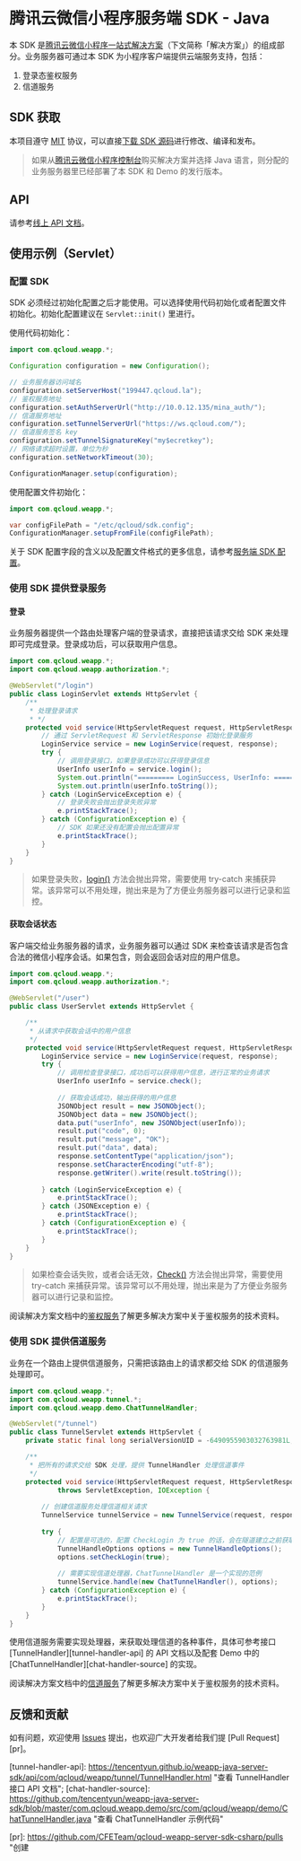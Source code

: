 腾讯云微信小程序服务端 SDK - Java
=================================

本 SDK 是[腾讯云微信小程序一站式解决方案][weapp-solution]（下文简称「解决方案」）的组成部分。业务服务器可通过本 SDK 为小程序客户端提供云端服务支持，包括：

1. 登录态鉴权服务
2. 信道服务

## SDK 获取

本项目遵守 [MIT](LICENSE) 协议，可以直接[下载 SDK 源码][sdk-download]进行修改、编译和发布。

> 如果从[腾讯云微信小程序控制台][la-console]购买解决方案并选择 Java 语言，则分配的业务服务器里已经部署了本 SDK 和 Demo 的发行版本。

## API

请参考[线上 API 文档][api-url]。

## 使用示例（Servlet）

### 配置 SDK

SDK 必须经过初始化配置之后才能使用。可以选择使用代码初始化或者配置文件初始化。初始化配置建议在 `Servlet::init()` 里进行。

使用代码初始化：

```java
import com.qcloud.weapp.*;

Configuration configuration = new Configuration();

// 业务服务器访问域名
configuration.setServerHost("199447.qcloud.la");
// 鉴权服务地址
configuration.setAuthServerUrl("http://10.0.12.135/mina_auth/");
// 信道服务地址
configuration.setTunnelServerUrl("https://ws.qcloud.com/");
// 信道服务签名 key
configuration.setTunnelSignatureKey("my$ecretkey");
// 网络请求超时设置，单位为秒
configuration.setNetworkTimeout(30);

ConfigurationManager.setup(configuration);
```

使用配置文件初始化：

```java
import com.qcloud.weapp.*;

var configFilePath = "/etc/qcloud/sdk.config";
ConfigurationManager.setupFromFile(configFilePath);
```

关于 SDK 配置字段的含义以及配置文件格式的更多信息，请参考[服务端 SDK 配置][sdk-config-wiki]。

### 使用 SDK 提供登录服务

#### 登录

业务服务器提供一个路由处理客户端的登录请求，直接把该请求交给 SDK 来处理即可完成登录。登录成功后，可以获取用户信息。

```java
import com.qcloud.weapp.*;
import com.qcloud.weapp.authorization.*;

@WebServlet("/login")
public class LoginServlet extends HttpServlet {
    /**
     * 处理登录请求
     * */
    protected void service(HttpServletRequest request, HttpServletResponse response) throws ServletException, IOException {
        // 通过 ServletRequest 和 ServletResponse 初始化登录服务
        LoginService service = new LoginService(request, response);
        try {
            // 调用登录接口，如果登录成功可以获得登录信息
            UserInfo userInfo = service.login();
            System.out.println("========= LoginSuccess, UserInfo: ==========");
            System.out.println(userInfo.toString());
        } catch (LoginServiceException e) {
            // 登录失败会抛出登录失败异常
            e.printStackTrace();
        } catch (ConfigurationException e) {
            // SDK 如果还没有配置会抛出配置异常
            e.printStackTrace();
        }
    }
}
```

> 如果登录失败，[login()][login-api] 方法会抛出异常，需要使用 try-catch 来捕获异常。该异常可以不用处理，抛出来是为了方便业务服务器可以进行记录和监控。

#### 获取会话状态

客户端交给业务服务器的请求，业务服务器可以通过 SDK 来检查该请求是否包含合法的微信小程序会话。如果包含，则会返回会话对应的用户信息。

```java
import com.qcloud.weapp.*;
import com.qcloud.weapp.authorization.*;

@WebServlet("/user")
public class UserServlet extends HttpServlet {

    /**
     * 从请求中获取会话中的用户信息
     */
    protected void service(HttpServletRequest request, HttpServletResponse response) throws ServletException, IOException {
        LoginService service = new LoginService(request, response);        
        try {
            // 调用检查登录接口，成功后可以获得用户信息，进行正常的业务请求
            UserInfo userInfo = service.check();
            
            // 获取会话成功，输出获得的用户信息            
            JSONObject result = new JSONObject();
            JSONObject data = new JSONObject();
            data.put("userInfo", new JSONObject(userInfo));
            result.put("code", 0);
            result.put("message", "OK");
            result.put("data", data);            
            response.setContentType("application/json");
            response.setCharacterEncoding("utf-8");
            response.getWriter().write(result.toString());
            
        } catch (LoginServiceException e) {
            e.printStackTrace();
        } catch (JSONException e) {
            e.printStackTrace();
        } catch (ConfigurationException e) {
            e.printStackTrace();
        }
    }
}

```

> 如果检查会话失败，或者会话无效，[Check()][check-api] 方法会抛出异常，需要使用 try-catch 来捕获异常。该异常可以不用处理，抛出来是为了方便业务服务器可以进行记录和监控。

阅读解决方案文档中的[鉴权服务][auth-service-wiki]了解更多解决方案中关于鉴权服务的技术资料。

### 使用 SDK 提供信道服务

业务在一个路由上提供信道服务，只需把该路由上的请求都交给 SDK 的信道服务处理即可。

```java
import com.qcloud.weapp.*;
import com.qcloud.weapp.tunnel.*;
import com.qcloud.weapp.demo.ChatTunnelHandler;

@WebServlet("/tunnel")
public class TunnelServlet extends HttpServlet {
    private static final long serialVersionUID = -6490955903032763981L;

    /**
     * 把所有的请求交给 SDK 处理，提供 TunnelHandler 处理信道事件
     */
    protected void service(HttpServletRequest request, HttpServletResponse response)
            throws ServletException, IOException {
        
        // 创建信道服务处理信道相关请求
        TunnelService tunnelService = new TunnelService(request, response);
        
        try {
            // 配置是可选的，配置 CheckLogin 为 true 的话，会在隧道建立之前获取用户信息，以便业务将隧道和用户关联起来
            TunnelHandleOptions options = new TunnelHandleOptions();
            options.setCheckLogin(true);
            
            // 需要实现信道处理器，ChatTunnelHandler 是一个实现的范例
            tunnelService.handle(new ChatTunnelHandler(), options);
        } catch (ConfigurationException e) {
            e.printStackTrace();
        }
    }
}
```

使用信道服务需要实现处理器，来获取处理信道的各种事件，具体可参考接口 [TunnelHandler][tunnel-handler-api] 的 API 文档以及配套 Demo 中的 [ChatTunnelHandler][chat-handler-source] 的实现。

阅读解决方案文档中的[信道服务][tunnel-service-wiki]了解更多解决方案中关于鉴权服务的技术资料。

## 反馈和贡献

如有问题，欢迎使用 [Issues][new-issue] 提出，也欢迎广大开发者给我们提 [Pull Request][pr]。

[weapp-solution]: https://github.com/tencentyun/weapp-solution "查看腾讯云微信小程序解决方案"
[sdk-download]: https://github.com/tencentyun/weapp-java-server-sdk/archive/master.zip "下载 Java SDK 源码"
[la-console]: https://console.qcloud.com/la "打开腾讯云微信小程序一站式解决方案控制台"
[api-url]: https://tencentyun.github.io/weapp-java-server-sdk/api/ "查看 Java SDK API 文档"
[sdk-config-wiki]: https://github.com/tencentyun/weapp-solution/wiki/%E6%9C%8D%E5%8A%A1%E7%AB%AF-SDK-%E9%85%8D%E7%BD%AE "查看服务端 SDK 配置"
[auth-service-wiki]: https://github.com/tencentyun/weapp-solution/wiki/%E9%89%B4%E6%9D%83%E6%9C%8D%E5%8A%A1 "查看关于鉴权服务的更多资料"
[tunnel-service-wiki]: https://github.com/tencentyun/weapp-solution/wiki/%E9%89%B4%E6%9D%83%E6%9C%8D%E5%8A%A1 "查看关于信道服务的更多资料"
[login-api]: https://tencentyun.github.io/weapp-java-server-sdk/api/com/qcloud/weapp/authorization/LoginService.html#login-- "查看 LoginService::login() 方法 API"
[check-api]: https://tencentyun.github.io/weapp-java-server-sdk/api/com/qcloud/weapp/authorization/LoginService.html#check-- "查看 LoginService::ckeck() 方法 API"
[tunnel-handler-api]: https://tencentyun.github.io/weapp-java-server-sdk/api/com/qcloud/weapp/tunnel/TunnelHandler.html "查看 TunnelHandler 接口 API 文档";
[chat-handler-source]: https://github.com/tencentyun/weapp-java-server-sdk/blob/master/com.qcloud.weapp.demo/src/com/qcloud/weapp/demo/ChatTunnelHandler.java "查看 ChatTunnelHandler 示例代码"

[new-issue]: https://github.com/CFETeam/qcloud-weapp-server-sdk-csharp/issues/new "反馈建议和问题"
[pr]: https://github.com/CFETeam/qcloud-weapp-server-sdk-csharp/pulls "创建